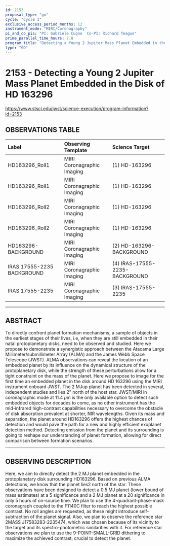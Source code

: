 ```yaml
---
id: 2153
proposal_type: "go"
cycle: "Cycle 1"
exclusive_access_period_months: 12
instrument_mode: "MIRI/Coronagraphy"
pi_and_co_pis: "PI: Gabriele Cugno  Co-PI: Richard Teague"
prime_parallel_time_hours: 7.8
program_title: "Detecting a Young 2 Jupiter Mass Planet Embedded in the Disk of HD 163296"
type: "GO"
---
```

# 2153 - Detecting a Young 2 Jupiter Mass Planet Embedded in the Disk of HD 163296
https://www.stsci.edu/jwst/science-execution/program-information?id=2153
## OBSERVATIONS TABLE
| Label                  | Observing Template           | Science Target                |
| :--------------------- | :--------------------------- | :---------------------------- |
| HD163296_Roll1         | MIRI Coronagraphic Imaging   | (1) HD-163296                 |
| HD163296_Roll1         | MIRI Coronagraphic Imaging   | (1) HD-163296                 |
| HD163296_Roll2         | MIRI Coronagraphic Imaging   | (1) HD-163296                 |
| HD163296_Roll2         | MIRI Coronagraphic Imaging   | (1) HD-163296                 |
| HD163296-BACKGROUND    | MIRI Coronagraphic Imaging   | (2) HD-163296-BACKGROUND      |
| IRAS 17555-2235 BACKGROUND | MIRI Coronagraphic Imaging   | (4) IRAS-17555-2235-BACKGROUND |
| IRAS 17555-2235        | MIRI Coronagraphic Imaging   | (3) IRAS-17555-2235           |

---

## ABSTRACT

To directly confront planet formation mechanisms, a sample of objects in the earliest stages of their lives, i.e, when they are still embedded in their natal protoplanetary disks, need to be observed and studied. Here we propose to demonstrate a synergistic approach between the Atacama Large Millimeter/submillimeter Array (ALMA) and the James Webb Space Telescope (JWST). ALMA observations can reveal the location of an embedded planet by its influence on the dynamical structure of the protoplanetary disk, while the strength of these perturbations allow for a tight constraint on the mass of the planet. Here we propose to image for the first time an embedded planet in the disk around HD 163296 using the MIRI instrument onboard JWST. The 2 MJup planet has been detected in several, independent studies and lies 2" north of the host star. JWST/MIRI in coronagraphic mode at 11.4 $\mu$m is the only available option to detect such embedded objects for decades to come, as no other instrument has the mid-infrared high-contrast capabilities necessary to overcome the obstacle of disk absorption prevalent at shorter, NIR wavelengths. Given its mass and separation, the planet around HD163296 offers the highest chances of detection and would pave the path for a new and highly efficient exoplanet detection method. Detecting emission from the planet and its surrounding is going to reshape our understanding of planet formation, allowing for direct comparison between formation scenarios.

---

## OBSERVING DESCRIPTION

Here, we aim to directly detect the 2 MJ planet embedded in the protoplanetary disk surrounding HD163296. Based on previous ALMA detections, we know that the planet lies2 north of the star. These observations have been designed to detect a 0.5 MJ planet (lower bound of mass estimates) at a 5 significance and a 2 MJ planet at a 20 significance in only 5 hours of on-source time. We plan to use the 4-quadrant-phase-mask coronagraph coupled to the F1140C filter to reach the highest possible contrast. No roll angles are requested, as these might introduce self-subtraction of the planet signal.
Also, we plan to observe the reference star 2MASS J17583283-2235474, which was chosen because of its vicinity to the target and its spectro-photometric similarities with it. For reference star observations we plan to use the 9-POINT-SMALL-GRID dithering to maximize the achieved contrast, crucial to detect the planet.